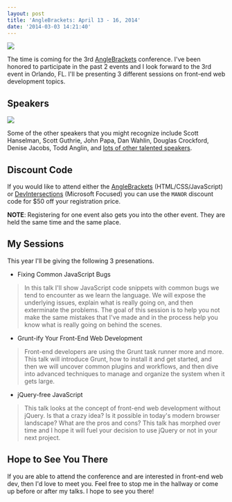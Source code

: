 ```yaml
---
layout: post
title: 'AngleBrackets: April 13 - 16, 2014'
date: '2014-03-03 14:21:40'
---
```


![](/content/images/2014/Mar/3_1_2014_9_36_19_PM.png)

The time is coming for the 3rd [AngleBrackets](http://anglebrackets.org/) conference. I've been honored to  participate in the past 2 events and I look forward to the 3rd event in Orlando, FL. I'll be presenting 3 different sessions on front-end web development topics.

## Speakers

![](/content/images/2014/Mar/3_1_2014_9_33_28_PM.png)

Some of the other speakers that you might recognize include Scott Hanselman, Scott Guthrie, John Papa, Dan Wahlin, Douglas Crockford, Denise Jacobs, Todd Anglin, and [lots of other talented speakers](http://anglebrackets.org/speakers.aspx).

## Discount Code

If you would like to attend either the [AngleBrackets](http://anglebrackets.org) (HTML/CSS/JavaScript) or [DevIntersections](http://devintersection.com/) (Microsoft Focused) you can use the `MANOR` discount code for $50 off your registration price.

**NOTE**: Registering for one event also gets you into the other event. They are held the same time and the same place.

## My Sessions

This year I'll be giving the following 3 presenations. 

* Fixing Common JavaScript Bugs
> In this talk I'll show JavaScript code snippets with common bugs we tend to encounter as we learn the language. We will expose the underlying issues, explain what is really going on, and then exterminate the problems. The goal of this session is to help you not make the same mistakes that I've made and in the process help you know what is really going on behind the scenes.

* Grunt-ify Your Front-End Web Development
> Front-end developers are using the Grunt task runner more and more. This talk will introduce Grunt, how to install it and get started, and then we will uncover common plugins and workflows, and then dive into advanced techniques to manage and organize the system when it gets large.

* jQuery-free JavaScript
> This talk looks at the concept of front-end web development without jQuery. Is that a crazy idea? Is it possible in today's modern browser landscape? What are the pros and cons? This talk has morphed over time and I hope it will fuel your decision to use jQuery or not in your next project.

## Hope to See You There

If you are able to attend the conference and are interested in front-end web dev, then I'd love to meet you. Feel free to stop me in the hallway or come up before or after my talks. I hope to see you there!